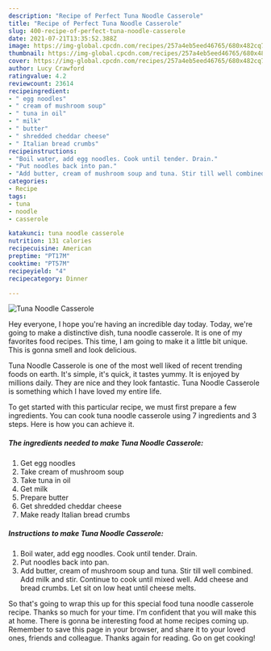 ```yaml
---
description: "Recipe of Perfect Tuna Noodle Casserole"
title: "Recipe of Perfect Tuna Noodle Casserole"
slug: 400-recipe-of-perfect-tuna-noodle-casserole
date: 2021-07-21T13:35:52.388Z
image: https://img-global.cpcdn.com/recipes/257a4eb5eed46765/680x482cq70/tuna-noodle-casserole-recipe-main-photo.jpg
thumbnail: https://img-global.cpcdn.com/recipes/257a4eb5eed46765/680x482cq70/tuna-noodle-casserole-recipe-main-photo.jpg
cover: https://img-global.cpcdn.com/recipes/257a4eb5eed46765/680x482cq70/tuna-noodle-casserole-recipe-main-photo.jpg
author: Lucy Crawford
ratingvalue: 4.2
reviewcount: 23614
recipeingredient:
- " egg noodles"
- " cream of mushroom soup"
- " tuna in oil"
- " milk"
- " butter"
- " shredded cheddar cheese"
- " Italian bread crumbs"
recipeinstructions:
- "Boil water, add egg noodles. Cook until tender. Drain."
- "Put noodles back into pan."
- "Add butter, cream of mushroom soup and tuna. Stir till well combined. Add milk and stir. Continue to cook until mixed well. Add cheese and bread crumbs. Let sit on low heat until cheese melts."
categories:
- Recipe
tags:
- tuna
- noodle
- casserole

katakunci: tuna noodle casserole 
nutrition: 131 calories
recipecuisine: American
preptime: "PT17M"
cooktime: "PT57M"
recipeyield: "4"
recipecategory: Dinner

---
```



![Tuna Noodle Casserole](https://img-global.cpcdn.com/recipes/257a4eb5eed46765/680x482cq70/tuna-noodle-casserole-recipe-main-photo.jpg)

Hey everyone, I hope you're having an incredible day today. Today, we're going to make a distinctive dish, tuna noodle casserole. It is one of my favorites food recipes. This time, I am going to make it a little bit unique. This is gonna smell and look delicious.

Tuna Noodle Casserole is one of the most well liked of recent trending foods on earth. It's simple, it's quick, it tastes yummy. It is enjoyed by millions daily. They are nice and they look fantastic. Tuna Noodle Casserole is something which I have loved my entire life.




To get started with this particular recipe, we must first prepare a few ingredients. You can cook tuna noodle casserole using 7 ingredients and 3 steps. Here is how you can achieve it.

<!--inarticleads1-->

##### The ingredients needed to make Tuna Noodle Casserole:

1. Get  egg noodles
1. Take  cream of mushroom soup
1. Take  tuna in oil
1. Get  milk
1. Prepare  butter
1. Get  shredded cheddar cheese
1. Make ready  Italian bread crumbs




<!--inarticleads2-->

##### Instructions to make Tuna Noodle Casserole:

1. Boil water, add egg noodles. Cook until tender. Drain.
1. Put noodles back into pan.
1. Add butter, cream of mushroom soup and tuna. Stir till well combined. Add milk and stir. Continue to cook until mixed well. Add cheese and bread crumbs. Let sit on low heat until cheese melts.




So that's going to wrap this up for this special food tuna noodle casserole recipe. Thanks so much for your time. I'm confident that you will make this at home. There is gonna be interesting food at home recipes coming up. Remember to save this page in your browser, and share it to your loved ones, friends and colleague. Thanks again for reading. Go on get cooking!
